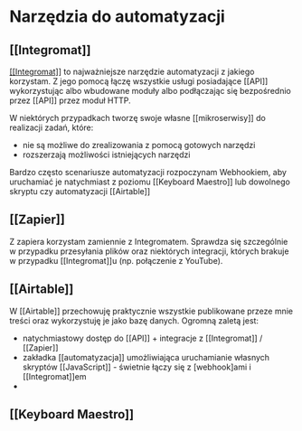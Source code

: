 # Narzędzia do automatyzacji

## [[Integromat]] 
[[[Integromat]]](https://[[Integromat]].com/) to najważniejsze narzędzie automatyzacji z jakiego korzystam. Z jego pomocą łączę wszystkie usługi posiadające [[API]] wykorzystując albo wbudowane moduły albo podłączając się bezpośrednio przez [[API]] przez moduł HTTP. 

W niektórych przypadkach tworzę swoje własne [[mikroserwisy]] do realizacji zadań, które: 
- nie są możliwe do zrealizowania z pomocą gotowych narzędzi
- rozszerzają możliwości istniejących narzędzi

Bardzo często scenariusze automatyzacji rozpoczynam Webhookiem, aby uruchamiać je natychmiast z poziomu [[Keyboard Maestro]] lub dowolnego skryptu czy automatyzacji [[Airtable]]

## [[Zapier]]
Z zapiera korzystam zamiennie z Integromatem. Sprawdza się szczególnie w przypadku przesyłania plików oraz niektórych integracji, których brakuje w przypadku [[Integromat]]u (np. połączenie z YouTube).

## [[Airtable]]
W [[Airtable]] przechowuję praktycznie wszystkie publikowane przeze mnie treści oraz wykorzystuję je jako bazę danych. Ogromną zaletą jest: 
- natychmiastowy dostęp do [[API]] + integracje z [[Integromat]] / [[Zapier]]
- zakładka [[automatyzacja]] umożliwiająca uruchamianie własnych skryptów [[JavaScript]] - świetnie łączy się z [webhook]ami i [[Integromat]]em
- 

## [[Keyboard Maestro]]
